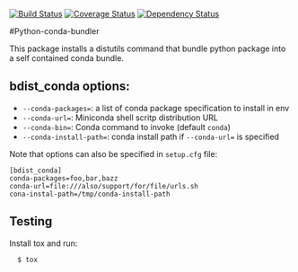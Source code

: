 [![Build Status](https://travis-ci.org/dopuskh3/python-bundler.svg?branch=master)](https://travis-ci.org/dopuskh3/python-bundler)
[![Coverage Status](https://coveralls.io/repos/github/dopuskh3/python-bundler/badge.svg?branch=master)](https://coveralls.io/github/dopuskh3/python-bundler?branch=master)
[![Dependency Status](https://gemnasium.com/badges/github.com/dopuskh3/python-bundler.svg)](https://gemnasium.com/github.com/dopuskh3/python-bundler)

#Python-conda-bundler

This package installs a distutils command that bundle python package into a self contained conda bundle.

## bdist_conda options:

* `--conda-packages=`: a list of conda package specification to install in env
* `--conda-url=`: Miniconda shell scritp distribution URL
* `--conda-bin=`: Conda command to invoke (default `conda`)
* `--conda-install-path=`: conda install path if `--conda-url=` is specified

Note that options can also be specified in `setup.cfg` file:

~~~~
[bdist_conda]
conda-packages=foo,bar,bazz
conda-url=file:///also/support/for/file/urls.sh
cona-instal-path=/tmp/conda-install-path
~~~~

## Testing

Install tox and run:

```
  $ tox
```
